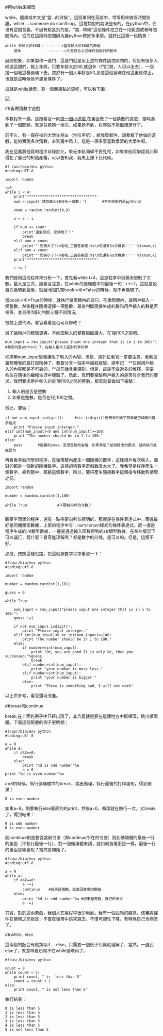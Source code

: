 #用while來循環

while，翻譯成中文是“當...的時候”，這個單詞在英語中，常常用來做爲時間狀語，while ... someone do somthing，這種類型的說法是有的。在python中，它也有這個含義，不過有點區別的是，“當...時候”這個條件成立在一段範圍或者時間間隔內，從而在這段時間間隔內讓python做好多事情。就好比這樣一段情景：

    while 年齡大於60歲：-------->當年齡大於60歲的時候
        退休            -------->凡是符合上述條件就執行的動作

展開想象，如果製作一道門，這道門就是用上述的條件調控開關的，假設有很多人經過這個們，報上年齡，只要年齡大於60,就退休（門打開，人可以出去），一個接一個地這樣循環下去，突然有一個人年齡是50,那麼這個循環在他這裏就停止，也就是這時候他不滿足條件了。

這就是while循環。寫一個嚴肅點的流程，可以看下圖：

![](https://raw.githubusercontent.com/qiwsir/ITArticles/master/Pictures/20501.png)

##再做猜數字遊戲

本教程有一講，是跟看官一同[做一個小遊戲](../129.md),在裏面做了一個猜數的遊戲，當時遇到了一個問題，就是只能猜一兩次，如果猜不到，程序就不能繼續運行了。

前不久，有一個在校的大學生朋友（他叫李航），給我發郵件，讓我看了他做的遊戲，能夠實現多次猜數，直到猜中爲止。這是一個多麼喜歡學習的大學生呀。

我在這裏將他寫的程序恭錄於此，單元李航同學不要見怪，如果李航同學認爲此舉侵犯了自己的知識產權，可以告知我，我馬上撤下此代碼。

    #! /usr/bin/env python
    #coding:UTF-8

    import random

    i=0
    while i < 4:
        print'********************************'
        num = input('請您輸入0到9任一個數：')       #李同學用的是python3

        xnum = random.randint(0,9)

        x = 3 - i

        if num == xnum:
            print'運氣真好，您猜對了！'
            break
        elif num > xnum:
            print'''您猜大了!\n哈哈,正確答案是:%s\n您還有%s次機會！''' %(xnum,x)
        elif num < xnum:
            print'''您猜小了!\n哈哈,正確答案是:%s\n您還有%s次機會！''' %(xnum,x)
        print'********************************'

        i += 1

我們就用這段程序來分析一下，首先看while i<4，這是程序中爲猜測限制了次數，最大是三次，請看官注意，在while的循環體中的最後一句：i +=1，這就是說每次循環到最後，就給i增加1,當bool(i<4)=False的時候，就不再循環了。

當bool(i<4)=True的時候，就執行循環體內的語句。在循環體內，讓用戶輸入一個整數，然後程序隨機選擇一個整數，最後判斷隨機生成的數和用戶輸入的數是否相等，並且用if語句判斷三種不同情況。

根據上述代碼，看官看看是否可以修改？

爲了讓用戶的體驗更爽，不妨把輸入的整數範圍擴大，在1到100之間吧。

    num_input = raw_input("please input one integer that is in 1 to 100:")    #我用的是python2.7，在輸入指令上區別於李同學

程序用num_input變量接收了輸入的內容。但是，請列位看官一定要注意，看到這裏想睡覺的要打起精神了，我要分享一個多年編程經驗，請牢記：**任何用戶輸入的內容都是不可靠的。**這句話含義深刻，但是，這裏不做過多的解釋，需要各位在隨後的編程生涯中體驗了。爲此，我們要檢驗用戶輸入的是否符合我們的要求，我們要求用戶輸入的是1到100之間的整數，那麼就要做如下檢驗：

1. 輸入的是否是整數
2. 如果是整數，是否在1到100之間。

爲此，要做：

    if not num_input.isdigit():     #str.isdigit()是用來判斷字符串是否純粹由數字組成
        print "Please input interger."
    elif int(num_input)<0 and int(num_input)>=100:
        print "The number should be in 1 to 100."
    else:
        pass       #這裏用pass，意思是暫時省略，如果滿足了前面提出的要求，就該執行此處語句

再看看李航同學的程序，在循環體內產生一個隨機的數字，這樣用戶每次輸入，面對的都是一個新的隨機數字。這樣的猜數字遊戲難度太大了。我希望是程序產生一個數字，直到猜中，都是這個數字。所以，要把產生隨機數字這個指令移動到循環之前。

    import random

    number = random.randint(1,100)

    while True:             #不限制用戶的次數了
        ...

觀察李同學的程序，還有一點需要向列位顯明的，那就是在條件表達式中，兩邊最好是同種類型數據，上面的程序中有：num>xnum樣式的條件表達式，而一邊是程序生成的int類型數據，一邊是通過輸入函數得到的str類型數據。在某些情況下可以運行，爲什麼？看官能理解嗎？都是數字的時候，是可以的。但是，這樣不好。

那麼，按照這種思路，把這個猜數字程序重寫一下：

	#!/usr/bin/env python
	#coding:utf-8

	import random

	number = random.randint(1,101)

	guess = 0

	while True:

	    num_input = raw_input("please input one integer that is in 1 to 100:")
	    guess +=1

	    if not num_input.isdigit():
	        print "Please input interger."
	    elif int(num_input)<0 or int(num_input)>=100:
	        print "The number should be in 1 to 100."
	    else:
	        if number==int(num_input):
	            print "OK, you are good.It is only %d, then you successed."%guess
	            break
	        elif number>int(num_input):
	            print "your number is more less."
	        elif number<int(num_input):
	            print "your number is bigger."
	        else:
	            print "There is something bad, I will not work"

以上供參考，看官還可改進。

##break和continue

break,在上面的例子中已經出現了，其含義就是要在這個地方中斷循環，跳出循環體。下面這個簡要的例子更明顯：

    #!/usr/bin/env python
    #coding:utf-8

    a = 8
    while a:
        if a%2==0:
            break
        else:
            print "%d is odd number"%a
            a = 0
    print "%d is even number"%a

a=8的時候，執行循環體中的break，跳出循環，執行最後的打印語句，得到結果：

    8 is even number

如果a=9，則要執行else裏面的的print，然後a=0，循環就在執行一次，又break了，得到結果：

    9 is odd number
    0 is even number

而continue則是要從當前位置（即continue所在的位置）跳到循環體的最後一行的後面（不執行最後一行），對一個循環體來講，就如同首尾銜接一樣，最後一行的後面是哪裏呢？當然是開始了。

	#!/usr/bin/env python
	#coding:utf-8

	a = 9
	while a:
	    if a%2==0:
	        a -=1
	        continue    #如果是偶數，就返回循環的開始
	    else:
	        print "%d is odd number"%a #如果是奇數，就打印出來
	        a -=1

其實，對於這兩東西，我個人在編程中很少用到。我有一個固執的觀念，儘量將條件在循環之前做足，不要在循環中跳來跳去，不僅可讀性下降，有時候自己也糊塗了。

##while...else

這兩個的配合有點類似if ... else，只需要一個例子列爲就理解了，當然，一遇到else了，就意味着已經不在while循環內了。

    #!/usr/bin/env python

    count = 0
    while count < 5:
        print count, " is  less than 5"
        count = count + 1
    else:
        print count, " is not less than 5"

執行結果：

    0 is less than 5
    1 is less than 5
    2 is less than 5
    3 is less than 5
    4 is less than 5
    5 is not less than 5

